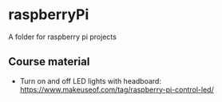 # raspberryPi
A folder for raspberry pi projects

## Course material
- Turn on and off LED lights with headboard: https://www.makeuseof.com/tag/raspberry-pi-control-led/
